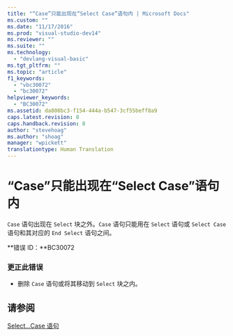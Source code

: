 ```yaml
---
title: "“Case”只能出现在“Select Case”语句内 | Microsoft Docs"
ms.custom: ""
ms.date: "11/17/2016"
ms.prod: "visual-studio-dev14"
ms.reviewer: ""
ms.suite: ""
ms.technology: 
  - "devlang-visual-basic"
ms.tgt_pltfrm: ""
ms.topic: "article"
f1_keywords: 
  - "vbc30072"
  - "bc30072"
helpviewer_keywords: 
  - "BC30072"
ms.assetid: da808bc3-f154-444a-b547-3cf55beff8a9
caps.latest.revision: 8
caps.handback.revision: 8
author: "stevehoag"
ms.author: "shoag"
manager: "wpickett"
translationtype: Human Translation
---
```

# “Case”只能出现在“Select Case”语句内
`Case` 语句出现在 `Select` 块之外。`Case` 语句只能用在 `Select` 语句或 `Select Case` 语句和其对应的 `End Select` 语句之间。  
  
 **错误 ID：**BC30072  
  
### 更正此错误  
  
-   删除 `Case` 语句或将其移动到 `Select` 块之内。  
  
## 请参阅  
 [Select...Case 语句](../../visual-basic/language-reference/statements/select-case-statement.md)